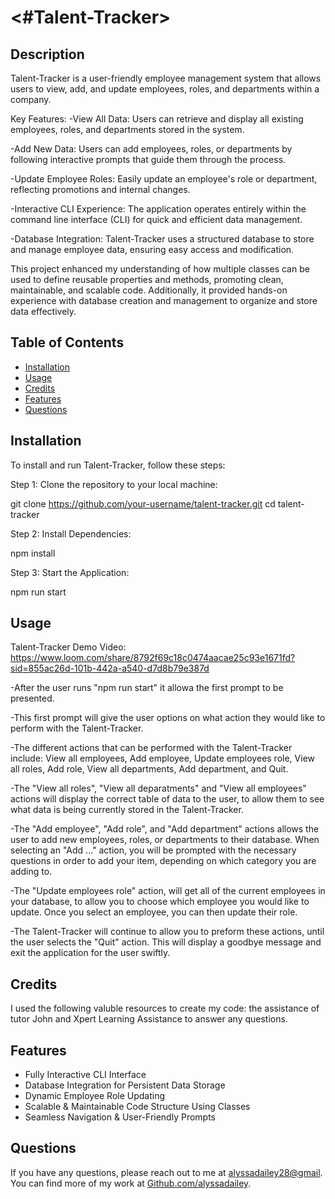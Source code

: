 # <#Talent-Tracker>

## Description

Talent-Tracker is a user-friendly employee management system that allows users to view, add, and update employees, roles, and departments within a company.

Key Features:
-View All Data: Users can retrieve and display all existing employees, roles, and departments stored in the system.

-Add New Data: Users can add employees, roles, or departments by following interactive prompts that guide them through the process.

-Update Employee Roles: Easily update an employee's role or department, reflecting promotions and internal changes.

-Interactive CLI Experience: The application operates entirely within the command line interface (CLI) for quick and efficient data management.

-Database Integration: Talent-Tracker uses a structured database to store and manage employee data, ensuring easy access and modification.

This project enhanced my understanding of how multiple classes can be used to define reusable properties and methods, promoting clean, maintainable, and scalable code. Additionally, it provided hands-on experience with database creation and management to organize and store data effectively.

## Table of Contents
- [Installation](#installation)
- [Usage](#usage)
- [Credits](#credits)
- [Features](#features)
- [Questions](#questions)

## Installation

To install and run Talent-Tracker, follow these steps:

Step 1: Clone the repository to your local machine:

git clone https://github.com/your-username/talent-tracker.git
cd talent-tracker

Step 2: Install Dependencies:

npm install

Step 3: Start the Application:

npm run start

## Usage

Talent-Tracker Demo Video: https://www.loom.com/share/8792f69c18c0474aacae25c93e1671fd?sid=855ac26d-101b-442a-a540-d7d8b79e387d


-After the user runs "npm run start" it allowa the first prompt to be presented. 

-This first prompt will give the user options on what action they would like to perform with the Talent-Tracker.

-The different actions that can be performed with the Talent-Tracker include: View all employees, Add employee, Update employees role, View all roles, Add role, View all departments, Add department, and Quit.

-The "View all roles", "View all deparatments" and "View all employees" actions will display the correct table of data to the user, to allow them to see what data is being currently stored in the Talent-Tracker.

-The "Add employee", "Add role", and "Add department" actions allows the user to add new employees, roles, or departments to their database. When selecting an "Add ..." action, you will be prompted with the necessary questions in order to add your item, depending on which category you are adding to.

-The "Update employees role" action, will get all of the current employees in your database, to allow you to choose which employee you would like to update. Once you select an employee, you can then update their role.

-The Talent-Tracker will continue to allow you to preform these actions, until the user selects the "Quit" action. This will display a goodbye message and exit the application for the user swiftly.

## Credits
I used the following valuble resources to create my code: the assistance of tutor John and Xpert Learning Assistance to answer any questions.

## Features
- Fully Interactive CLI Interface
- Database Integration for Persistent Data Storage
- Dynamic Employee Role Updating
- Scalable & Maintainable Code Structure Using Classes
- Seamless Navigation & User-Friendly Prompts

## Questions

If you have any questions, please reach out to me at [alyssadailey28@gmail](mailto:alyssadailey28@gmail).
You can find more of my work at [Github.com/alyssadailey](https://github.com/Github.com/alyssadailey).